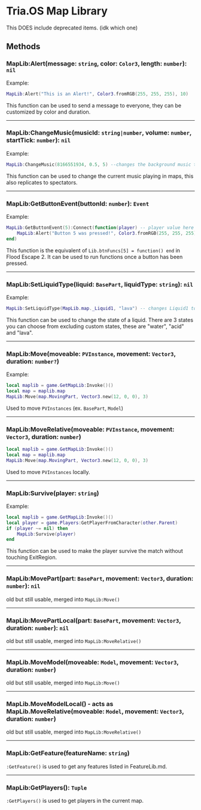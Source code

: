 # Tria.OS Map Library

This DOES include deprecated items. (idk which one)

## Methods
### MapLib:Alert(message: `string`, color: `Color3`, length: `number`): `nil`

Example:
```lua
MapLib:Alert("This is an Alert!", Color3.fromRGB(255, 255, 255), 10)
```
This function can be used to send a message to everyone, they can be customized by color and duration.

-----------------------------------------------------

### MapLib:ChangeMusic(musicId: `string|number`, volume: `number`, startTick: `number`): `nil`

Example:
```lua
MapLib:ChangeMusic(8166551934, 0.5, 5) --changes the background music to 8166551934 and plays it with the volume of 0.5 and the start time (in seconds) of 5.
```
This function can be used to change the current music playing in maps, this also replicates to spectators.

-----------------------------------------------------

### MapLib:GetButtonEvent(buttonId: `number`): `Event`

Example:
```lua
MapLib:GetButtonEvent(5):Connect(function(player) -- player value here is the player that pressed the button.
    MapLib:Alert("Button 5 was pressed!", Color3.fromRGB(255, 255, 255), 4)
end)
```
This function is the equivalent of `Lib.btnFuncs[5] = function() end` in Flood Escape 2. It can be used to run functions once a button has been pressed.

-----------------------------------------------------

### MapLib:SetLiquidType(liquid: `BasePart`, liquidType: `string`): `nil`
Example:
```lua
MapLib:SetLiquidType(MapLib.map._Liquid1, "lava") -- changes Liquid1 to lava.
```
This function can be used to change the state of a liquid. There are 3 states you can choose from excluding custom states, these are "water", "acid" and "lava".

-----------------------------------------------------

### MapLib:Move(moveable: `PVInstance`, movement: `Vector3`, duration: `number?`)
Example:
```lua
local maplib = game.GetMapLib:Invoke()()
local map = maplib.map
MapLib:Move(map.MovingPart, Vector3.new(12, 0, 0), 3)
```
Used to move `PVInstances` (ex. `BasePart`, `Model`)

-----------------------------------------------------

### MapLib:MoveRelative(moveable: `PVInstance`, movement: `Vector3`, duration: `number`)
```lua
local maplib = game.GetMapLib:Invoke()()
local map = maplib.map
MapLib:Move(map.MovingPart, Vector3.new(12, 0, 0), 3)
```
Used to move `PVInstances` locally.

-----------------------------------------------------

### MapLib:Survive(player: `string`)
Example:
```lua
local maplib = game.GetMapLib:Invoke()()
local player = game.Players:GetPlayerFromCharacter(other.Parent)
if (player ~= nil) then
    MapLib:Survive(player)
end
```
This function can be used to make the player survive the match without touching ExitRegion.

-----------------------------------------------------

### MapLib:MovePart(part: `BasePart`, movement: `Vector3`, duration: `number`): `nil`
old but still usable, merged into `MapLib:Move()`

-----------------------------------------------------

### MapLib:MovePartLocal(part: `BasePart`, movement: `Vector3`, duration: `number`): `nil`
old but still usable, merged into `MapLib:MoveRelative()`

-----------------------------------------------------

### MapLib.MoveModel(moveable: `Model`, movement: `Vector3`, duration: `number`)
old but still usable, merged into `MapLib:Move()`

-----------------------------------------------------

### MapLib.MoveModelLocal() - acts as MapLib.MoveRelative(moveable: `Model`, movement: `Vector3`, duration: `number`)
old but still usable, merged into `MapLib:MoveRelative()`

-----------------------------------------------------

### MapLib:GetFeature(featureName: `string`)
`:GetFeature()` is used to get any features listed in FeatureLib.md.

-----------------------------------------------------

### MapLib:GetPlayers(): `Tuple`
`:GetPlayers()` is used to get players in the current map.
